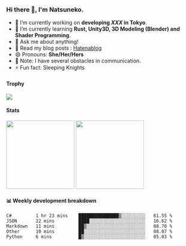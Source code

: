 ### Hi there 👋, I'm Natsuneko.

<!--
**mika-f/mika-f** is a ✨ _special_ ✨ repository because its `README.md` (this file) appears on your GitHub profile.

Here are some ideas to get you started:

- 🔭 I’m currently working on ...
- 🌱 I’m currently learning ...
- 👯 I’m looking to collaborate on ...
- 🤔 I’m looking for help with ...
- 💬 Ask me about ...
- 📫 How to reach me: ...
- 😄 Pronouns: ...
- ⚡ Fun fact: ...
-->

- 🔭 I’m currently working on **developing _XXX_ in Tokyo**.
- 🌱 I’m currently learning **Rust, Unity3D, 3D Modeling (Blender) and Shader Programming**.
- 💬 Ask me about anything!
- 📝 Read my blog posts : [Hatenablog](https://mikazuki.hatenablog.jp/)
- 😄 Pronouns: **She/Her/Hers**
- 📓 Note: I have several obstacles in communication.
- ⚡ Fun fact: Sleeping Knights

#### Trophy

<img src="https://github-profile-trophy.vercel.app/?username=mika-f&no-frame=true&row=1&column=6" />

#### Stats

<p>
  <img src="https://github-readme-stats.vercel.app/api?username=mika-f" height="182" />
  <img src="https://github-readme-stats.vercel.app/api/top-langs/?username=mika-f&layout=compact" height="182" />
</p>


#### 📊 Weekly development breakdown

<!--START_SECTION:waka-->
```text
C#         1 hr 23 mins    ███████████████▒░░░░░░░░░   61.55 % 
JSON       22 mins         ████░░░░░░░░░░░░░░░░░░░░░   16.62 % 
Markdown   11 mins         ██▒░░░░░░░░░░░░░░░░░░░░░░   08.70 % 
Other      10 mins         ██░░░░░░░░░░░░░░░░░░░░░░░   08.07 % 
Python     6 mins          █▒░░░░░░░░░░░░░░░░░░░░░░░   05.03 % 
```
<!--END_SECTION:waka-->
